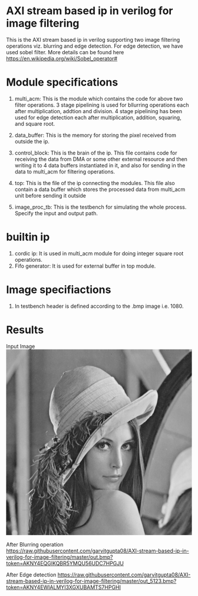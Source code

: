 # AXI stream based ip in verilog for image filtering
 This is the AXI stream based ip in verilog supporting two image filtering operations viz. blurring and edge detection. 
 For edge detection, we have used sobel filter. More details can be found here https://en.wikipedia.org/wiki/Sobel_operator#
 
 # Module specifications
 1. multi_acm: This is the module which contains the code for above two filter operations. 3 stage pipelining is used for bllurring operations each after multiplication, addtion and division. 4 stage pipelining has been used for edge detection each after multiplication, addition, squaring, and square root.
 
 2. data_buffer: This is the memory for storing the pixel received from outside the ip.
 
 3. control_block: This is the brain of the ip. This file contains code for receiving the data from DMA or some other external resource and then writing it to 4 data buffers instantiated in it, and also for sending in the data to multi_acm for filtering operations.
 
 4. top: This is the file of the ip connecting the modules. This file also contain a data buffer which stores the processed data from multi_acm unit before sending it outside
 
 5. image_proc_tb: This is the testbench for simulating the whole process. Specify the input and output path.
 
 # builtin ip
 1. cordic ip: It is used in multi_acm module for doing integer square root operations.
 2. Fifo generator: It is used for external buffer in top module.

 # Image specifiactions
 1. In testbench header is defined according to the .bmp image i.e. 1080. 
 
 # Results
 Input Image
 <img src="https://github.com/garvitgupta08/AXI-stream-based-ip-in-verilog-for-image-filtering/blob/master/lena512.bmp">

 After Blurring operation
 https://raw.githubusercontent.com/garvitgupta08/AXI-stream-based-ip-in-verilog-for-image-filtering/master/out.bmp?token=AKNY4EQGIKQBR5YMQU56UDC7HPGJU
 
 After Edge detection
 https://raw.githubusercontent.com/garvitgupta08/AXI-stream-based-ip-in-verilog-for-image-filtering/master/out_5123.bmp?token=AKNY4EWIALMYI3XGXUBAMTS7HPGHI
 
